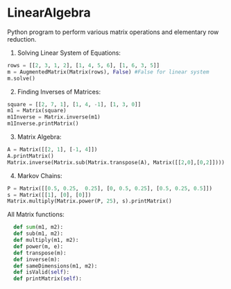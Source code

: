 # LinearAlgebra
Python program to perform various matrix operations and elementary row reduction.

1. Solving Linear System of Equations:
```python
rows = [[2, 3, 1, 2], [1, 4, 5, 6], [1, 6, 3, 5]]
m = AugmentedMatrix(Matrix(rows), False) #False for linear system
m.solve()
```

2. Finding Inverses of Matrices:
```python
square = [[2, 7, 1], [1, 4, -1], [1, 3, 0]]
m1 = Matrix(square)
m1Inverse = Matrix.inverse(m1)
m1Inverse.printMatrix()
```

3. Matrix Algebra:
```python
A = Matrix([[2, 1], [-1, 4]])
A.printMatrix()
Matrix.inverse(Matrix.sub(Matrix.transpose(A), Matrix([[2,0],[0,2]]))).printMatrix()
```

4. Markov Chains:
```python
P = Matrix([[0.5, 0.25,  0.25], [0, 0.5, 0.25], [0.5, 0.25, 0.5]])
s = Matrix([[1], [0], [0]])
Matrix.multiply(Matrix.power(P, 25), s).printMatrix()
```



All Matrix functions:
```python
  def sum(m1, m2):
  def sub(m1, m2):
  def multiply(m1, m2):
  def power(m, e):
  def transpose(m):
  def inverse(m):
  def sameDimensions(m1, m2):
  def isValid(self):
  def printMatrix(self):
```
